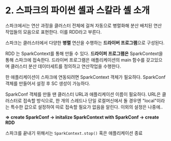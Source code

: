 # 2. 스파크의 파이썬 셸과 스칼라 셸 소개

스파크에서는 연산 과정을 클러스터 전체에 걸쳐 자동으로 병렬화해 분산 배치된 연산 작업들의 모음으로 표현한다. 이를 RDD라고 부른다.

스파크는 클러스터에서 다양한 **병렬** 연산을 수행하는 **드라이버 프로그램**으로 구성된다.

RDD 는 SparkContext를 통해 만들 수 있다. **드라이퍼 프로그램은** SparkContext을 통해 스파크에 접속한다. 드라이버 프로그램은 애플리케이션의 main 함수를 갖고있으며 클러스터 분산 데이터세트를 정의하고 연산작업을 수행한다.

한 애플리케이션이 스파크에 연동되려면 SparkContext 객체가 필요하다. SparkConf 객체를 만들어서 설정 후 SC 생성이 가능하다.

SparkConf 객체를 만들 땐 클러스터 URL과 애플리케이션 이름이 필요하다. URL은 클러스터로 접속할 방식으로, 한 개의 스레드나 단일 로컬머신에서 돌 경우엔 "local"이라는 특수한 값으로 설정하여 따로 접속할 필요가 없음을 알린다. 이외의 설정은 나중에..

**=> create SparkConf -> initalize SparkContext with SparkConf -> create RDD**

스파크를 끝내기 위해서는 `SparkContext.stop()` 혹은 애플리케이션 종료

